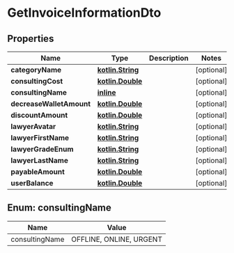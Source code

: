 # GetInvoiceInformationDto

## Properties
Name | Type | Description | Notes
------------ | ------------- | ------------- | -------------
**categoryName** | [**kotlin.String**](.md) |  |  [optional]
**consultingCost** | [**kotlin.Double**](.md) |  |  [optional]
**consultingName** | [**inline**](#ConsultingNameEnum) |  |  [optional]
**decreaseWalletAmount** | [**kotlin.Double**](.md) |  |  [optional]
**discountAmount** | [**kotlin.Double**](.md) |  |  [optional]
**lawyerAvatar** | [**kotlin.String**](.md) |  |  [optional]
**lawyerFirstName** | [**kotlin.String**](.md) |  |  [optional]
**lawyerGradeEnum** | [**kotlin.String**](.md) |  |  [optional]
**lawyerLastName** | [**kotlin.String**](.md) |  |  [optional]
**payableAmount** | [**kotlin.Double**](.md) |  |  [optional]
**userBalance** | [**kotlin.Double**](.md) |  |  [optional]

<a name="ConsultingNameEnum"></a>
## Enum: consultingName
Name | Value
---- | -----
consultingName | OFFLINE, ONLINE, URGENT
